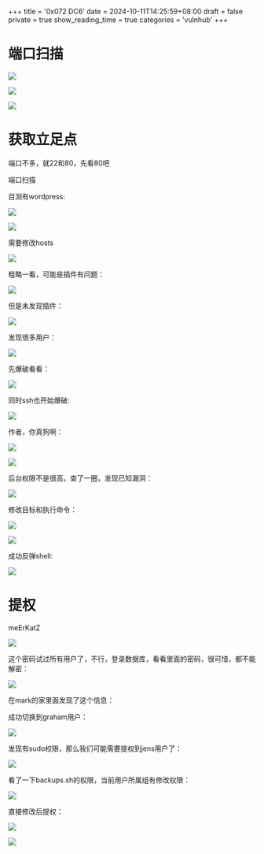 +++
title = '0x072 DC6'
date = 2024-10-11T14:25:59+08:00
draft = false
private = true
show_reading_time = true
categories = 'vulnhub'
+++



# 端口扫描

![](/vulnhub_img/WEBRESOURCEf8a0179c6aa9f1aa4029d0e9c794d6d7image.png)

![](/vulnhub_img/WEBRESOURCEd31b14da0c25dfd360f382a1c0206f94image.png)

![](/vulnhub_img/WEBRESOURCE8e4b7281e3855eefb901128c3fde400cimage.png)

# 获取立足点

端口不多，就22和80，先看80吧

端口扫描

目测有wordpress:

![](/vulnhub_img/WEBRESOURCEcae2a69814658ab27c84aa5ce672268aimage.png)

![](/vulnhub_img/WEBRESOURCEa645e3772a574ab7f174619c29a18b7eimage.png)

需要修改hosts

![](/vulnhub_img/WEBRESOURCEd3c3c9397aff2bf886c254520e4ca830image.png)

粗略一看，可能是插件有问题：

![](/vulnhub_img/WEBRESOURCE3fa5dbb1fa298937a7783fff544b5058image.png)

但是未发现插件：

![](/vulnhub_img/WEBRESOURCEc341de589db96fcd2b71f38bd1f1544fimage.png)

发现很多用户：

![](/vulnhub_img/WEBRESOURCEb39e4e4f43672f559834e7b79fcd79e4image.png)

先爆破看看：

![](/vulnhub_img/WEBRESOURCE29d55ac41c8976db30df7b0f779372daimage.png)

同时ssh也开始爆破:

![](/vulnhub_img/WEBRESOURCE577bee2726fbce1b3926c876150bbf80image.png)

作者，你真狗啊：

![](/vulnhub_img/WEBRESOURCE15a69798209c2039cde23f10e61cedf0image.png)

![](/vulnhub_img/WEBRESOURCE33597bbbbc5ceec1fefd48547fcc1978image.png)

后台权限不是很高，查了一圈，发现已知漏洞：

![](/vulnhub_img/WEBRESOURCEaf51e671b8796657d83f9d97f35c7ee7image.png)

修改目标和执行命令：

![](/vulnhub_img/WEBRESOURCE7b2b0e5016e034ae1b4be6c46db97d69image.png)

![](/vulnhub_img/WEBRESOURCEdf07cda30ef9c066ed0bffadfac8f410image.png)

成功反弹shell:

![](/vulnhub_img/WEBRESOURCE0f96e09ca78c17a6e1c721d8c1dfd5d3image.png)

# 提权

meErKatZ

![](/vulnhub_img/WEBRESOURCEa959351142bbd8be46d9f12e69f5e8a6image.png)

这个密码试过所有用户了，不行，登录数据库，看看里面的密码，很可惜，都不能解密：

![](/vulnhub_img/WEBRESOURCEf4a07d6acd2cb240f0217e2a68220b78image.png)

在mark的家里面发现了这个信息：

成功切换到graham用户：

![](/vulnhub_img/WEBRESOURCE51b3e4b50347b80396c599bd345eb076image.png)

发现有sudo权限，那么我们可能需要提权到jens用户了：

![](/vulnhub_img/WEBRESOURCEbf49e682b966ca898e95a1e62deed860image.png)

看了一下backups.sh的权限，当前用户所属组有修改权限：

![](/vulnhub_img/WEBRESOURCE646711169ecaf177acfd3e963595273bimage.png)

直接修改后提权：

![](/vulnhub_img/WEBRESOURCE8fbb1472a0e3e35aa5165e05e6c47c16image.png)

![](/vulnhub_img/WEBRESOURCEc08f88d5f73492d49d21ffe8a3079095image.png)